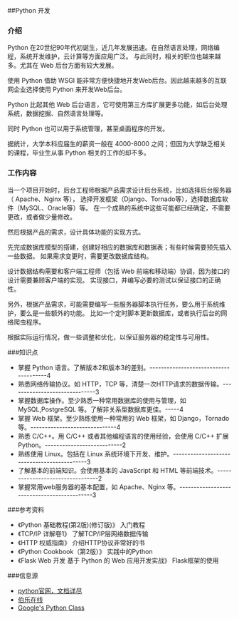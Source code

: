 ##Python 开发

### 介绍
Python 在20世纪90年代初诞生，近几年发展迅速。在自然语言处理，网络编程，系统开发维护，云计算等方面应用广泛。
与此同时，相关的职位也越来越多。尤其在 Web 后台方面有较大发展。

使用 Python 借助 WSGI 能非常方便快捷地开发Web后台。因此越来越多的互联网企业选择使用 Python 来开发Web后台。

Python 比起其他 Web 后台语言，它可使用第三方库扩展更多功能，如后台处理系统，数据挖掘、自然语言处理等。

同时 Python 也可以用于系统管理，甚至桌面程序的开发。

据统计，大学本科应届生的薪资一般在 4000-8000 之间；但因为大学缺乏相关的课程，毕业生从事 Python 相关的工作的却不多。

### 工作内容
当一个项目开始时，后台工程师根据产品需求设计后台系统，比如选择后台服务器（ Apache、Nginx 等），
选择开发框架（Django、Tornado等），选择数据库软件（MySQL、Oracle等）等。
在一个成熟的系统中这些可能都已经确定，不需要更改，或者做少量修改。

然后根据产品的需求，设计具体功能的实现方式。

先完成数据库模型的搭建，创建好相应的数据库和数据表；有些时候需要预先插入一些数据。
如果需求变更时，需要更改数据库结构。

设计数据结构需要和客户端工程师（包括 Web 前端和移动端）协调，因为接口的设计需要兼顾客户端的实现。
实现接口，并编写必要的测试以保证接口的正确性。

另外，根据产品需求，可能需要编写一些服务器脚本执行任务，要么用于系统维护，要么是一些额外的功能。
比如一个定时脚本更新数据库，或者执行后台的网络爬虫程序。

根据实际运行情况，做一些调整和优化，以保证服务器的稳定性与可用性。

###知识点
*   掌握 Python 语言。了解版本2和版本3的差别。--------------------------------------4
*   熟悉网络传输协议。如 HTTP，TCP 等，清楚一次HTTP请求的数据传输。------------------------------3
*   掌握数据库操作。至少熟悉一种常用数据库的使用与管理，如 MySQL,PostgreSQL 等。了解非关系型数据库更佳。-----4
*   掌握 Web 框架。至少熟练使用一种常用的 Web 框架，如 Django，Tornado 等。------------------------------4
*   熟悉 C/C++。用 C/C++ 或者其他编程语言的使用经验，会使用 C/C++ 扩展 Python。---------------------------2
*   熟练使用 Linux。包括在 Linux 系统环境下开发、维护。--------------------------------------------3
*   了解基本的前端知识。会使用基本的 JavaScript 和 HTML 等前端技术。---------------------------------2
*   掌握常用web服务器的基本配置，如 Apache、Nginx 等。--------------------------------------------3

###参考资料
*   《Python 基础教程(第2版)(修订版)》     入门教程
*   《TCP/IP 详解卷1》             了解TCP/IP层网络数据传输
*   《HTTP 权威指南》              介绍HTTP协议非常好的书
*   《Python Cookbook（第2版）》  实践中的Python
*   《Flask Web 开发 基于 Python 的 Web 应用开发实战》	Flask框架的使用

###信息源
*   [python官网，文档详尽](https://www.python.org/doc)
*   [伯乐在线](http://python.jobbole.com/)
*   [Google's Python Class](https://developers.google.com/edu/python/)
